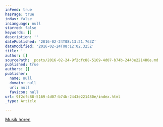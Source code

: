 ```yaml
---
inFeed: true
hasPage: true
inNav: false
inLanguage: null
starred: false
keywords: []
description: ''
datePublished: '2016-02-24T08:13:21.763Z'
dateModified: '2016-02-24T08:12:02.325Z'
title: ''
author: []
sourcePath: _posts/2016-02-24-9f2cfc88-5169-4d07-b74b-2443e221480e.md
published: true
authors: []
publisher:
  name: null
  domain: null
  url: null
  favicon: null
url: 9f2cfc88-5169-4d07-b74b-2443e221480e/index.html
_type: Article

---
```

[Musik hören][0]

[0]: null